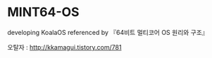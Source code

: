 # MINT64-OS

developing KoalaOS referenced by 『64비트 멀티코어 OS 원리와 구조』

오탈자 : http://kkamagui.tistory.com/781
